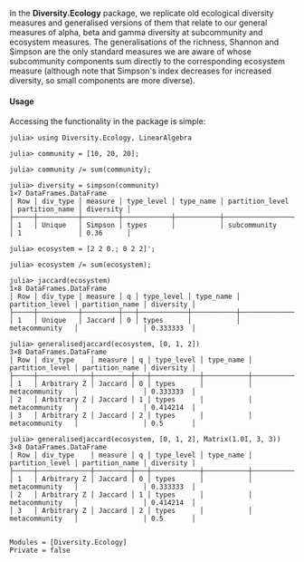 In the **Diversity.Ecology** package, we replicate old ecological
diversity measures and generalised versions of them that relate to our
general measures of alpha, beta and gamma diversity at subcommunity
and ecosystem measures. The generalisations of the richness, Shannon
and Simpson are the only standard measures we are aware of whose
subcommunity components sum directly to the corresponding ecosystem
measure (although note that Simpson's index decreases for increased
diversity, so small components are more diverse).

#### Usage

Accessing the functionality in the package is simple:

```jldoctest
julia> using Diversity.Ecology, LinearAlgebra

julia> community = [10, 20, 20];

julia> community /= sum(community);

julia> diversity = simpson(community)
1×7 DataFrames.DataFrame
│ Row │ div_type │ measure │ type_level │ type_name │ partition_level │ partition_name │ diversity │
├─────┼──────────┼─────────┼────────────┼───────────┼─────────────────┼────────────────┼───────────┤
│ 1   │ Unique   │ Simpson │ types      │           │ subcommunity    │ 1              │ 0.36      │

julia> ecosystem = [2 2 0.; 0 2 2]';

julia> ecosystem /= sum(ecosystem);

julia> jaccard(ecosystem)
1×8 DataFrames.DataFrame
│ Row │ div_type │ measure │ q │ type_level │ type_name │ partition_level │ partition_name │ diversity │
├─────┼──────────┼─────────┼───┼────────────┼───────────┼─────────────────┼────────────────┼───────────┤
│ 1   │ Unique   │ Jaccard │ 0 │ types      │           │ metacommunity   │                │ 0.333333  │

julia> generalisedjaccard(ecosystem, [0, 1, 2])
3×8 DataFrames.DataFrame
│ Row │ div_type    │ measure │ q │ type_level │ type_name │ partition_level │ partition_name │ diversity │
├─────┼─────────────┼─────────┼───┼────────────┼───────────┼─────────────────┼────────────────┼───────────┤
│ 1   │ Arbitrary Z │ Jaccard │ 0 │ types      │           │ metacommunity   │                │ 0.333333  │
│ 2   │ Arbitrary Z │ Jaccard │ 1 │ types      │           │ metacommunity   │                │ 0.414214  │
│ 3   │ Arbitrary Z │ Jaccard │ 2 │ types      │           │ metacommunity   │                │ 0.5       │

julia> generalisedjaccard(ecosystem, [0, 1, 2], Matrix(1.0I, 3, 3))
3×8 DataFrames.DataFrame
│ Row │ div_type    │ measure │ q │ type_level │ type_name │ partition_level │ partition_name │ diversity │
├─────┼─────────────┼─────────┼───┼────────────┼───────────┼─────────────────┼────────────────┼───────────┤
│ 1   │ Arbitrary Z │ Jaccard │ 0 │ types      │           │ metacommunity   │                │ 0.333333  │
│ 2   │ Arbitrary Z │ Jaccard │ 1 │ types      │           │ metacommunity   │                │ 0.414214  │
│ 3   │ Arbitrary Z │ Jaccard │ 2 │ types      │           │ metacommunity   │                │ 0.5       │
```

```@contents
```

```@autodocs
Modules = [Diversity.Ecology]
Private = false
```

```@index
```
